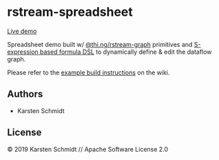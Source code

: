 # rstream-spreadsheet

[Live demo](http://demo.thi.ng/umbrella/rstream-spreadsheet/)

Spreadsheet demo built w/
[@thi.ng/rstream-graph](https://github.com/thi-ng/umbrella/tree/develop/packages/rstream-graph)
primitives and [S-expression based formula
DSL](https://github.com/thi-ng/umbrella/tree/develop/packages/sexpr) to
dynamically define & edit the dataflow graph.

Please refer to the [example build instructions](https://github.com/thi-ng/umbrella/wiki/Example-build-instructions) on the wiki.

## Authors

- Karsten Schmidt

## License

&copy; 2019 Karsten Schmidt // Apache Software License 2.0
